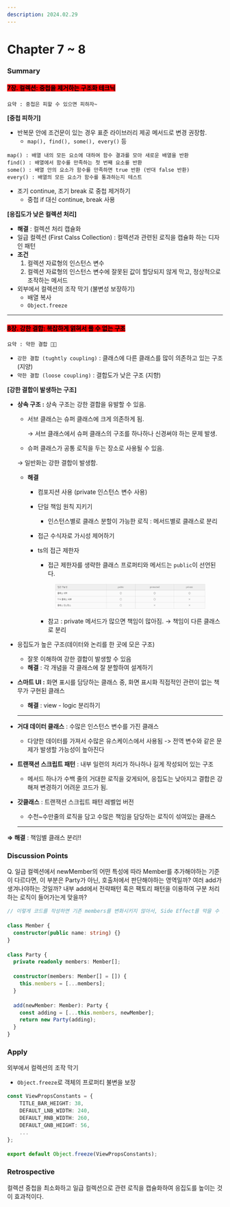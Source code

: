 ```yaml
---
description: 2024.02.29
---
```


# Chapter 7 \~ 8

### **Summary**

#### <mark style="background-color:red;">7장. 컬렉션: 중첩을 제거하는 구조화 테크닉</mark>

`요약 : 중첩은 피할 수 있으면 피하자~`

**\[중첩 피하기]**

* 반복문 안에 조건문이 있는 경우 표준 라이브러리 제공 메서드로 변경 권장함.
  * `map(), find(), some(), every()` 등

```
map() : 배열 내의 모든 요소에 대하여 함수 결과를 모아 새로운 배열을 반환
find() : 배열에서 함수를 만족하는 첫 번째 요소를 반환
some() : 배열 안의 요소가 함수를 만족하면 true 반환 (반대 false 반환)
every() : 배열의 모든 요소가 함수를 통과하는지 테스트
```

* 조기 continue, 조기 break 로 중첩 제거하기
  * 중첩 if 대신 continue, break 사용

**\[응집도가 낮은 컬렉션 처리]**

* **해결** : 컬렉션 처리 캡슐화
* 일급 컬렉션 (First Calss Collection) : 컬렉션과 관련된 로직을 캡슐화 하는 디자인 패턴
* **조건**
  1. 컬렉션 자료형의 인스턴스 변수
  2. 컬렉션 자료형의 인스턴스 변수에 잘못된 값이 할당되지 않게 막고, 정상적으로 조작하는 메서드
* 외부에서 컬렉션의 조작 막기 (불변성 보장하기)
  * 배열 복사
  * `Object.freeze`

***

#### <mark style="background-color:red;">8장. 강한 결합: 복잡하게 얽혀서 풀 수 없는 구조</mark>

`요약 : 약한 결합 👍🏻`

* `강한 결합 (tughtly coupling)` : 클래스에 다른 클래스를 많이 의존하고 있는 구조 (지양)
* `약한 결합 (loose coupling)` : 결합도가 낮은 구조 (지향)

**\[강한 결합이 발생하는 구조]**

*   **상속 구조 :** 상속 구조는 강한 결합을 유발할 수 있음.

    *   서브 클래스는 슈퍼 클래스에 크게 의존하게 됨.

        → 서브 클래스에서 슈퍼 클래스의 구조를 하나하나 신경써야 하는 문제 발생.
    * 슈퍼 클래스가 공통 로직을 두는 장소로 사용될 수 있음.

    → 일반화는 강한 결합이 발생함.

    * **해결**
      * 컴포지션 사용 (private 인스턴스 변수 사용)
      * 단일 책임 원칙 지키기
        * 인스턴스별로 클래스 분할이 가능한 로직 : 메서드별로 클래스로 분리
      * 접근 수식자로 가시성 제어하기
      *   ts의 접근 제한자

          * 접근 제한자를 생략한 클래스 프로퍼티와 메서드는 `public`이 선언된다.

          <figure><img src="../../.gitbook/assets/image (4).png" alt=""><figcaption></figcaption></figure>

          * 참고 : private 메서드가 많으면 책임이 많아짐. → 책임이 다른 클래스로 분리
* 응집도가 높은 구조(데이터와 논리를 한 곳에 모은 구조)
  * 잘못 이해하여 강한 결합이 발생할 수 있음
  * **해결** : 각 개념을 각 클래스에 잘 분할하여 설계하기
*   **스마트 UI :** 화면 표시를 담당하는 클래스 중, 화면 표시화 직접적인 관련이 없는 책무가 구현된 클래스

    * **해결** : view - logic 분리하기

    ***
* **거대 데이터 클래스** : 수많은 인스턴스 변수를 가진 클래스
  * 다양한 데이터를 가져서 수많은 유스케이스에서 사용됨 -> 전역 변수와 같은 문제가 발생할 가능성이 높아진다
* **트랜잭션 스크립트 패턴** : 내부 일련의 처리가 하나하나 길게 작성되어 있는 구조
  * 메서드 하나가 수백 줄의 거대한 로직을 갖게되어, 응집도는 낮아지고 결합은 강해져 변경하기 어려운 코드가 됨.
*   **갓클래스** : 트랜잭션 스크립트 패턴 레벨업 버전

    * 수천\~수만줄의 로직을 담고 수많은 책임을 담당하는 로직이 섞여있는 클래스

    ***

**⇒ 해결** : 책임별 클래스 분리!!



### **Discussion Points**

Q. 일급 컬렉션에서 newMember의 어떤 특성에 따라 Member를 추가해야하는 기준이 다르다면, 이 부분은 Party가 아닌, 호출처에서 판단해야하는 영역일까? 여러 add가 생겨나야하는 것일까? 내부 add에서 전략패턴 혹은 팩토리 패턴을 이용하여 구분 처리하는 로직이 들어가는게 맞을까?

```typescript
// 이렇게 코드를 작성하면 기존 members를 변화시키지 않아서, Side Effect를 막을 수 있다.

class Member {
  constructor(public name: string) {}
}

class Party {
  private readonly members: Member[];

  constructor(members: Member[] = []) {
    this.members = [...members];
  }

  add(newMember: Member): Party {
    const adding = [...this.members, newMember];
    return new Party(adding);
  }
}
```



### **Apply**

외부에서 컬렉션의 조작 막기

* `Object.freeze`로 객체의 프로퍼티 불변을 보장

```typescript
const ViewPropsConstants = {
    TITLE_BAR_HEIGHT: 38,
    DEFAULT_LNB_WIDTH: 240,
    DEFAULT_RNB_WIDTH: 260,
    DEFAULT_GNB_HEIGHT: 56,
    ...
};

export default Object.freeze(ViewPropsConstants);
```



### Retrospective

컬렉션 중첩을 최소화하고 일급 컬렉션으로 관련 로직을 캡슐화하여 응집도를 높이는 것이 효과적이다.
